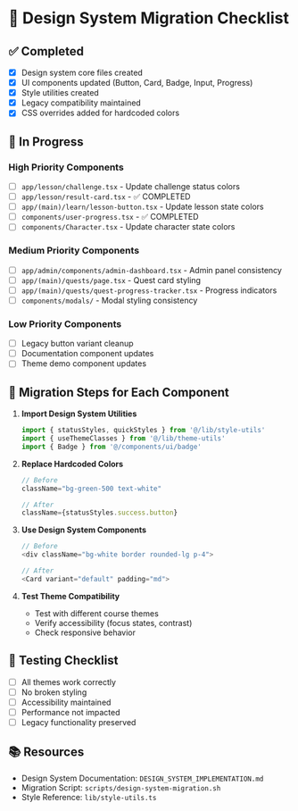 # 🎨 Design System Migration Checklist

## ✅ Completed
- [x] Design system core files created
- [x] UI components updated (Button, Card, Badge, Input, Progress)
- [x] Style utilities created
- [x] Legacy compatibility maintained
- [x] CSS overrides added for hardcoded colors

## 🔄 In Progress

### High Priority Components
- [ ] `app/lesson/challenge.tsx` - Update challenge status colors
- [ ] `app/lesson/result-card.tsx` - ✅ COMPLETED 
- [ ] `app/(main)/learn/lesson-button.tsx` - Update lesson state colors
- [ ] `components/user-progress.tsx` - ✅ COMPLETED
- [ ] `components/Character.tsx` - Update character state colors

### Medium Priority Components  
- [ ] `app/admin/components/admin-dashboard.tsx` - Admin panel consistency
- [ ] `app/(main)/quests/page.tsx` - Quest card styling
- [ ] `app/(main)/quests/quest-progress-tracker.tsx` - Progress indicators
- [ ] `components/modals/` - Modal styling consistency

### Low Priority Components
- [ ] Legacy button variant cleanup
- [ ] Documentation component updates
- [ ] Theme demo component updates

## 📝 Migration Steps for Each Component

1. **Import Design System Utilities**
   ```typescript
   import { statusStyles, quickStyles } from '@/lib/style-utils'
   import { useThemeClasses } from '@/lib/theme-utils'  
   import { Badge } from '@/components/ui/badge'
   ```

2. **Replace Hardcoded Colors**
   ```typescript
   // Before
   className="bg-green-500 text-white"
   
   // After  
   className={statusStyles.success.button}
   ```

3. **Use Design System Components**
   ```typescript
   // Before
   <div className="bg-white border rounded-lg p-4">
   
   // After
   <Card variant="default" padding="md">
   ```

4. **Test Theme Compatibility**
   - Test with different course themes
   - Verify accessibility (focus states, contrast)
   - Check responsive behavior

## 🎯 Testing Checklist
- [ ] All themes work correctly
- [ ] No broken styling
- [ ] Accessibility maintained
- [ ] Performance not impacted  
- [ ] Legacy functionality preserved

## 📚 Resources
- Design System Documentation: `DESIGN_SYSTEM_IMPLEMENTATION.md`
- Migration Script: `scripts/design-system-migration.sh`
- Style Reference: `lib/style-utils.ts`

